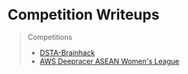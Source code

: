  # Competition Writeups  
> Competitions
> - [DSTA-Brainhack](/CTFs/BrainHack-DSTA/brainhack.md)
> - [AWS Deepracer ASEAN Women's League](/AWSDeepracer/)
